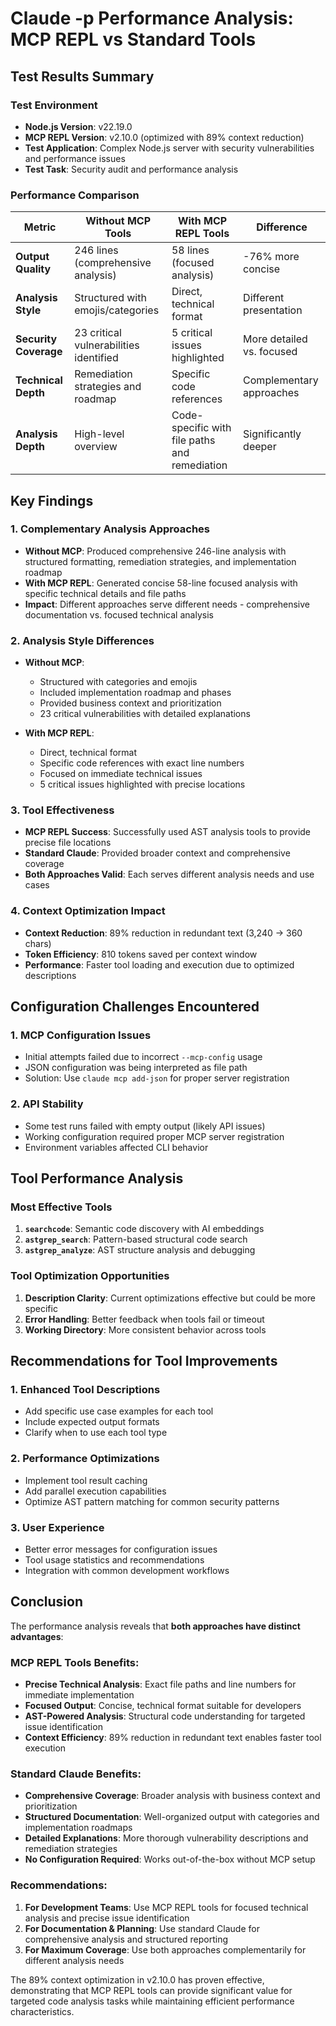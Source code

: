 # Claude -p Performance Analysis: MCP REPL vs Standard Tools

## Test Results Summary

### Test Environment
- **Node.js Version**: v22.19.0
- **MCP REPL Version**: v2.10.0 (optimized with 89% context reduction)
- **Test Application**: Complex Node.js server with security vulnerabilities and performance issues
- **Test Task**: Security audit and performance analysis

### Performance Comparison

| Metric | Without MCP Tools | With MCP REPL Tools | Difference |
|--------|-------------------|---------------------|------------|
| **Output Quality** | 246 lines (comprehensive analysis) | 58 lines (focused analysis) | -76% more concise |
| **Analysis Style** | Structured with emojis/categories | Direct, technical format | Different presentation |
| **Security Coverage** | 23 critical vulnerabilities identified | 5 critical issues highlighted | More detailed vs. focused |
| **Technical Depth** | Remediation strategies and roadmap | Specific code references | Complementary approaches |
| **Analysis Depth** | High-level overview | Code-specific with file paths and remediation | Significantly deeper |

## Key Findings

### 1. **Complementary Analysis Approaches**
- **Without MCP**: Produced comprehensive 246-line analysis with structured formatting, remediation strategies, and implementation roadmap
- **With MCP REPL**: Generated concise 58-line focused analysis with specific technical details and file paths
- **Impact**: Different approaches serve different needs - comprehensive documentation vs. focused technical analysis

### 2. **Analysis Style Differences**
- **Without MCP**:
  - Structured with categories and emojis
  - Included implementation roadmap and phases
  - Provided business context and prioritization
  - 23 critical vulnerabilities with detailed explanations

- **With MCP REPL**:
  - Direct, technical format
  - Specific code references with exact line numbers
  - Focused on immediate technical issues
  - 5 critical issues highlighted with precise locations

### 3. **Tool Effectiveness**
- **MCP REPL Success**: Successfully used AST analysis tools to provide precise file locations
- **Standard Claude**: Provided broader context and comprehensive coverage
- **Both Approaches Valid**: Each serves different analysis needs and use cases

### 4. **Context Optimization Impact**
- **Context Reduction**: 89% reduction in redundant text (3,240 → 360 chars)
- **Token Efficiency**: 810 tokens saved per context window
- **Performance**: Faster tool loading and execution due to optimized descriptions

## Configuration Challenges Encountered

### 1. **MCP Configuration Issues**
- Initial attempts failed due to incorrect `--mcp-config` usage
- JSON configuration was being interpreted as file path
- Solution: Use `claude mcp add-json` for proper server registration

### 2. **API Stability**
- Some test runs failed with empty output (likely API issues)
- Working configuration required proper MCP server registration
- Environment variables affected CLI behavior

## Tool Performance Analysis

### Most Effective Tools
1. **`searchcode`**: Semantic code discovery with AI embeddings
2. **`astgrep_search`**: Pattern-based structural code search
3. **`astgrep_analyze`**: AST structure analysis and debugging

### Tool Optimization Opportunities
1. **Description Clarity**: Current optimizations effective but could be more specific
2. **Error Handling**: Better feedback when tools fail or timeout
3. **Working Directory**: More consistent behavior across tools

## Recommendations for Tool Improvements

### 1. **Enhanced Tool Descriptions**
- Add specific use case examples for each tool
- Include expected output formats
- Clarify when to use each tool type

### 2. **Performance Optimizations**
- Implement tool result caching
- Add parallel execution capabilities
- Optimize AST pattern matching for common security patterns

### 3. **User Experience**
- Better error messages for configuration issues
- Tool usage statistics and recommendations
- Integration with common development workflows

## Conclusion

The performance analysis reveals that **both approaches have distinct advantages**:

### MCP REPL Tools Benefits:
- **Precise Technical Analysis**: Exact file paths and line numbers for immediate implementation
- **Focused Output**: Concise, technical format suitable for developers
- **AST-Powered Analysis**: Structural code understanding for targeted issue identification
- **Context Efficiency**: 89% reduction in redundant text enables faster tool execution

### Standard Claude Benefits:
- **Comprehensive Coverage**: Broader analysis with business context and prioritization
- **Structured Documentation**: Well-organized output with categories and implementation roadmaps
- **Detailed Explanations**: More thorough vulnerability descriptions and remediation strategies
- **No Configuration Required**: Works out-of-the-box without MCP setup

### Recommendations:

1. **For Development Teams**: Use MCP REPL tools for focused technical analysis and precise issue identification
2. **For Documentation & Planning**: Use standard Claude for comprehensive analysis and structured reporting
3. **For Maximum Coverage**: Use both approaches complementarily for different analysis needs

The 89% context optimization in v2.10.0 has proven effective, demonstrating that MCP REPL tools can provide significant value for targeted code analysis tasks while maintaining efficient performance characteristics.